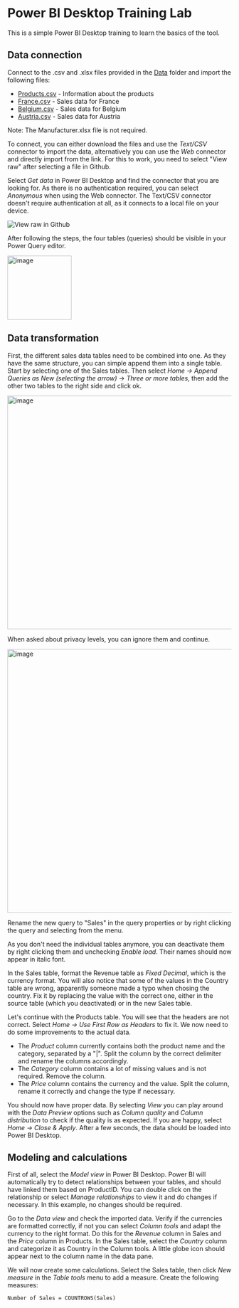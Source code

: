 # Power BI Desktop Training Lab

This is a simple Power BI Desktop training to learn the basics of the tool. 


## Data connection

Connect to the .csv and .xlsx files provided in the [Data](data/) folder and import the following files: 
- [Products.csv](data/Products.csv) - Information about the products
- [France.csv](data/France.csv) - Sales data for France
- [Belgium.csv](data/Belgium.csv) - Sales data for Belgium
- [Austria.csv](data/Austria.csv) - Sales data for Austria

Note: The Manufacturer.xlsx file is not required. 

To connect, you can either download the files and use the _Text/CSV_ connector to import the data, alternatively you can use the _Web_ connector and directly import from the link. For this to work, you need to select "View raw" after selecting a file in Github. 

Select _Get data_ in Power BI Desktop and find the connector that you are looking for. As there is no authentication required, you can select _Anonymous_ when using the Web connector. The Text/CSV connector doesn't require authentication at all, as it connects to a local file on your device. 

![View raw in Github](https://user-images.githubusercontent.com/49025350/235483349-abd53ddd-ee94-4d64-8acd-fe6da182a5b2.png)

After following the steps, the four tables (queries) should be visible in your Power Query editor. 

<img width="144" alt="image" src="https://user-images.githubusercontent.com/49025350/235483775-48bc7894-13d3-479e-9b34-96b0c7109b2e.png">

## Data transformation

First, the different sales data tables need to be combined into one. As they have the same structure, you can simple append them into a single table. 
Start by selecting one of the Sales tables. Then select _Home -> Append Queries as New (selecting the arrow) -> Three or more tables_, then add the other two tables to the right side and click ok. 

<img width="525" alt="image" src="https://user-images.githubusercontent.com/49025350/235491824-b221aa71-e557-4216-9824-4171fd7332a0.png">

When asked about privacy levels, you can ignore them and continue.

<img width="593" alt="image" src="https://user-images.githubusercontent.com/49025350/235491984-5e2a8520-6fd0-4ffe-9997-1f8a96a42649.png">

Rename the new query to "Sales" in the query properties or by right clicking the query and selecting from the menu. 

As you don't need the individual tables anymore, you can deactivate them by right clicking them and unchecking _Enable load_. Their names should now appear in italic font. 

In the Sales table, format the Revenue table as _Fixed Decimal_, which is the currency format. You will also notice that some of the values in the Country table are wrong, apparently someone made a typo when chosing the country. Fix it by replacing the value with the correct one, either in the source table (which you deactivated) or in the new Sales table. 

Let's continue with the Products table. You will see that the headers are not correct. Select _Home -> Use First Row as Headers_ to fix it. We now need to do some improvements to the actual data. 
- The _Product_ column currently contains both the product name and the category, separated by a "|". Split the column by the correct delimiter and rename the columns accordingly. 
- The _Category_ column contains a lot of missing values and is not required. Remove the column. 
- The _Price_ column contains the currency and the value. Split the column, rename it correctly and change the type if necessary. 

You should now have proper data. By selecting _View_ you can play around with the _Data Preview_ options such as _Column quality_ and _Column distribution_ to check if the quality is as expected. If you are happy, select _Home -> Close & Apply_. After a few seconds, the data should be loaded into Power BI Desktop. 

## Modeling and calculations

First of all, select the _Model view_ in Power BI Desktop. Power BI will automatically try to detect relationships between your tables, and should have linked them based on ProductID. You can double click on the relationship or select _Manage relationships_ to view it and do changes if necessary. In this example, no changes should be required. 

Go to the _Data view_ and check the imported data. Verify if the currencies are formatted correctly, if not you can select _Column tools_ and adapt the currency to the right format. Do this for the _Revenue_ column in Sales and the _Price_ column in Products. In the Sales table, select the _Country_ column and categorize it as Country in the Column tools. A little globe icon should appear next to the column name in the data pane. 

We will now create some calculations. Select the Sales table, then click _New measure_ in the _Table tools_ menu to add a measure. Create the following measures: 

```
Number of Sales = COUNTROWS(Sales)
```




